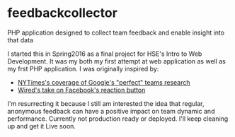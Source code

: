 # feedbackcollector
PHP application designed to collect team feedback and enable insight into that data

I started this in Spring2016 as a final project for HSE's Intro to Web Development. It was my both my first attempt at web application as well as my frst PHP application. I was originally inspired by:
* [NYTimes's coverage of Google's "perfect" teams research](https://www.nytimes.com/2016/02/28/magazine/what-google-learned-from-its-quest-to-build-the-perfect-team.html?mcubz=0) 
* [Wired's take on Facebook's reaction button](https://www.wired.com/2016/02/facebook-reactions-totally-redesigned-like-button/)

I'm resurrecting it because I still am interested the idea that regular, anonymous feedback can have a positive impact on team dynamic and performance. Currently not production ready or deployed. I'll keep cleaning up and get it Live soon.
